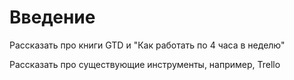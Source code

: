 # Введение

Рассказать про книги GTD и "Как работать по 4 часа в неделю"

Рассказать про существующие инструменты, например, Trello
